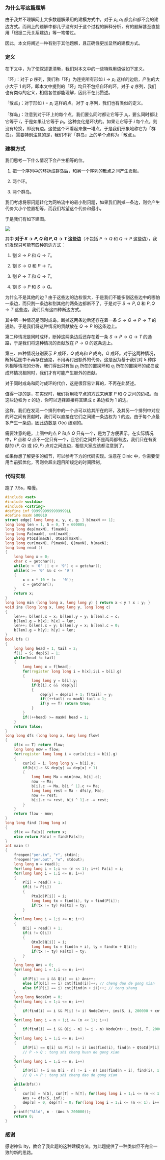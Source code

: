 ### 为什么写这篇题解

由于我并不理解网上大多数题解采用的建模方式中，对于 $p_i, q_i$ 都变和都不变的建边方式。而网上的题解中都几乎没有对于这个过程的解释分析，有的题解甚至直接用「根据二元关系建边」等一笔带过。

因此，本文将阐述一种有别于其他题解，且正确性更加显然的建模方式。

### 定义

在下文中，为了使叙述更清晰，我们对本文中的一些特殊用语做如下定义。

「环」：对于 $p$ 序列，我们称「环」为连完所有形如 $i \rightarrow p_i$ 这样的边后，产生的大小大于 1 的环，即本文中提到的「环」均只不包括自环的环。对于 $q$ 序列，我们也有类似的定义，相信各位都能理解，因此不在此赘述。

「散点」：对于形如 $i = p_i$ 这样的点。对于 $q$ 序列，我们也有类似的定义。

「群岛」：注意到对于环上的每个点，我们要么同时都让它等于 $p_i$，要么同时都让它等于 $i$，于是如果让它等于 $p_i$，这种变化是环状的。如果让它等于 $i$ 每个点，则没有轮换，即没有边。这使这个环看起来像一堆点，于是我们形象地称它为「群岛」。需要特别注意的是，我们不将「群岛」上的单个点称为「散点」。

### 建模方式

我们思考一下什么情况下会产生相等的位。

1. 把一个序列中的环拆成群岛后，和另一个序列的散点之间产生贡献。

2. 两个环。

3. 两个群岛。

我们考虑将原问题转化为网络流中的最小割问题，如果我们割掉一条边，则会产生代价大小个位置相等，而我们希望这个代价和最小。

于是我们有如下建图。

![](https://cdn.luogu.com.cn/upload/image_hosting/efl27t8l.png)

其中 **对于 $S \rightarrow P, Q$ 和 $P, Q \rightarrow T$ 这些边**（不包括 $P \rightarrow Q$ 和 $Q \rightarrow P$ 这些边），我们发现只可能有四种割边方式：

1. 割 $S \rightarrow P$ 和 $Q \rightarrow T$。

2. 割 $S \rightarrow Q$ 和 $P \rightarrow T$。

3. 割 $P \rightarrow T$ 和 $Q \rightarrow T$。

4. 割 $S \rightarrow P$ 和 $S \rightarrow Q$。

为什么不是其他的边？由于这些边的边权很大，于是我们不能多割这些边中的哪怕一条边，而只割一条边和割其他的两条边都断不了，于是对于 $S \rightarrow P, Q$ 和 $P, Q \rightarrow T$ 这些边，我们只有这四种断边方式。

其中第一种情况是同时成岛，断掉这两条边后还存在着一条 $S \rightarrow Q \rightarrow P \rightarrow T$ 的通路，于是我们将这种情况的贡献放在 $Q \rightarrow P$ 的这条边上。

第二种情况是同时成环，断掉这两条边后还存在着一条 $S \rightarrow P \rightarrow Q \rightarrow T$ 的通路，于是我们将这种情况的贡献放在 $P \rightarrow Q$ 的这条边上。

第三、四种情况分别表示 $P$ 成环，$Q$ 成岛和 $P$ 成岛，$Q$ 成环。对于这两种情况，断掉后图中不再存在通路，不用再付出额外的代价。这是因为基于我们对 5 种序列相等情况的分析，我们得出只有当 $p_i$ 所在的置换环和 $q_i$ 所在的置换环的成岛或成环情况相同时，我们才有可能产生额外的贡献。

对于同时成岛和同时成环的代价，这是很容易计算的，不再在此赘述。

值得一提的是，在实现时，我们将用枚举点的方式来确定 $P$ 和 $Q$ 之间的边权。而这些边权为 $c$ 的边，你可以选择直接将其建成 $c$ 条边权为 1 的边。

这样，我们在发现一个排列中的一个点可以给其所在的环，及其另一个排列中对应的环之间有贡献时，我们可以直接在它们之间建一条边权为 1 的边。由于每个点最多产生一条边，因此边数是 $O(n)$ 级别的。

需要注意的是，上图中的点 $P$ 和点 $Q$ 只有一个，是为了方便表示，在实际情况中，$P$ 点和 $Q$ 点不一定只有一个，且它们之间并不是两两都有边，我们只在有贡献的 $(P, Q)$ 或 $(Q, P)$ 点对之间连边，相信大家应该都注意到了。

如果你想了解更多的细节，可以参考下方的代码实现。注意在 Dinic 中，你需要使用当前弧优化，否则会超出题目所规定的时间限制。

### 代码实现

跑了 7.5s，略慢。

```cpp
#include <set>
#include <cstdio>
#include <cstring>
#define inf 9999999999999999LL
#define maxN 600010
struct edge{ long long x, y, c, g; } b[maxN << 1];
long long len = 1, S = 0, T = 600005;
long long dep[maxN], f[maxN];
long long Fa[maxN], cnt[maxN];
long long PtoId[maxN], QtoId[maxN];
long long cur[maxN], P[maxN], Q[maxN], h[maxN];
long long read ()
{
	long long x = 0;
	char c = getchar();
	while(c < '0' || c > '9') c = getchar();
	while(c >= '0' && c <= '9')
	{
		x = x * 10 + (c - '0');
		c = getchar();
	}
	return x;
}
long long min (long long x, long long y) { return x < y ? x : y; }
void ins (long long x, long long y, long long c)
{
	len++; b[len].x = x; b[len].y = y; b[len].c = c;
	b[len].g = h[x]; h[x] = len;
	len++; b[len].x = y; b[len].y = x; b[len].c = 0;
	b[len].g = h[y]; h[y] = len;
}
bool bfs ()
{
	long long head = 1, tail = 2;
	f[1] = S; dep[S] = 1;
	while(head != tail)
	{
		long long x = f[head];
		for(register long long i = h[x];i;i = b[i].g)
		{
			long long y = b[i].y;
			if(b[i].c && !dep[y])
			{
				dep[y] = dep[x] + 1; f[tail] = y;
				if((++tail) >= maxN) tail = 1;
				if(y == T) return true;
			}
		}
		if((++head) >= maxN) head = 1;
	}
	return false;
}
long long dfs (long long x, long long flow)
{
	if(x == T) return flow;
	long long now = flow;
	for(register long long i = cur[x];i;i = b[i].g)
	{
		cur[x] = i; long long y = b[i].y;
		if(b[i].c && dep[y] == dep[x] + 1)
		{
			long long Ma = min(now, b[i].c);
			now -= Ma;
			b[i].c -= Ma, b[i ^ 1].c += Ma;
			long long rest = Ma - dfs(y, Ma);
			now += rest;
			b[i].c += rest, b[i ^ 1].c -= rest;
		}
	}
	return flow - now;
}
long long find (long long x)
{
	if(x == Fa[x]) return x;
	else return Fa[x] = find(Fa[x]);
}
int main ()
{
	freopen("per.in", "r", stdin);
	freopen("per.out", "w", stdout);
	long long n = read();
	for(long long i = 1;i <= (n << 1); i++) Fa[i] = i;
	for(long long i = 1;i <= n; i++)
	{
		P[i] = read() + 1;
		if(i != P[i])
		{
			PtoId[P[i]] = i;
			long long tx = find(i), ty = find(P[i]);
			if(tx != ty) Fa[tx] = ty;
		}
	}
	for(long long i = 1;i <= n; i++)
	{
		Q[i] = read() + 1;
		if(i != Q[i])
		{
			QtoId[Q[i]] = i;
			long long tx = find(n + i), ty = find(n + Q[i]);
			if(tx != ty) Fa[tx] = ty;
		}
	}
	long long Ans = 0;
	for(long long i = 1;i <= n; i++)
	{
		if(P[i] == i && Q[i] == i) Ans++;
		else if(Q[i] == i) cnt[find(i)]++; // cheng dao de gong xian
		else if(P[i] == i) cnt[find(n + i)]++; // tong shang
	}
	long long NodeCnt = 0;
	for(long long i = 1;i <= n; i++)
	{
		if(find(i) == i && P[i] != i) NodeCnt++, ins(S, i, 200000 + cnt[i]), ins(i, T, 200000 + 0);
	}
	for(long long i = n + 1;i <= (n << 1); i++)
	{
		if(find(i) == i && Q[i - n] != i - n) NodeCnt++, ins(i, T, 200000 + cnt[i]), ins(S, i, 200000 + 0);
	}
	for(long long i = 1;i <= n; i++)
	{
		if(P[i] == Q[i] && P[i] != i) ins(find(i), find(n + QtoId[P[i]]), 1);
		// P -> Q : tong shi cheng huan de gong xian
	}
	for(long long i = 1;i <= n; i++)
	{
		if(P[i] != i && Q[i - n] != i - n) ins(find(n + i), find(i), 1);
		// Q -> P : tong shi cheng dao de gong xian
	}
	while(bfs())
	{
		cur[S] = h[S], cur[T] = h[T]; for(long long i = 1;i <= (n << 1); i++) cur[i] = h[i];
		Ans += dfs(S, inf);
		dep[S] = 0, dep[T] = 0; for(long long i = 1;i <= (n << 1); i++) dep[i] = 0;
	}
	printf("%lld", n - (Ans % 200000));
	return 0;
}
```

### 感谢

感谢神仙 lty，教会了我此题的这种建模方法。为此题提供了一种类似但不完全一致的新的思路。